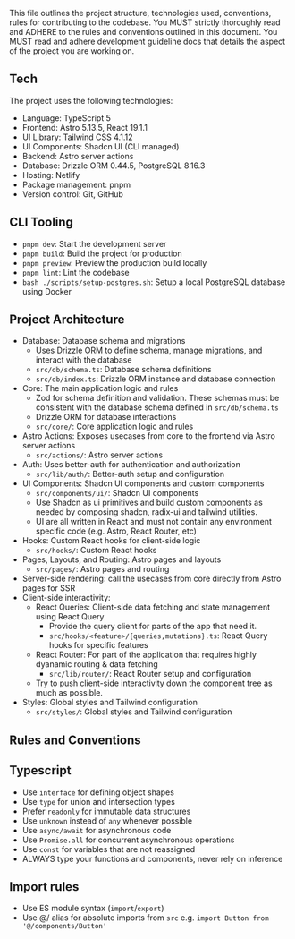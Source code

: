This file outlines the project structure, technologies used, conventions, rules for contributing to the codebase.
You MUST strictly thoroughly read and ADHERE to the rules and conventions outlined in this document.
You MUST read and adhere development guideline docs that details the aspect of the project you are working on.

## Tech
The project uses the following technologies:
- Language: TypeScript 5
- Frontend: Astro 5.13.5, React 19.1.1
- UI Library: Tailwind CSS 4.1.12
- UI Components: Shadcn UI (CLI managed)
- Backend: Astro server actions
- Database: Drizzle ORM 0.44.5, PostgreSQL 8.16.3
- Hosting: Netlify
- Package management: pnpm
- Version control: Git, GitHub


## CLI Tooling

- `pnpm dev`: Start the development server
- `pnpm build`: Build the project for production
- `pnpm preview`: Preview the production build locally
- `pnpm lint`: Lint the codebase
- `bash ./scripts/setup-postgres.sh`: Setup a local PostgreSQL database using Docker

## Project Architecture

- Database: Database schema and migrations
    - Uses Drizzle ORM to define schema, manage migrations, and interact with the database
    - `src/db/schema.ts`: Database schema definitions
    - `src/db/index.ts`: Drizzle ORM instance and database connection
- Core: The main application logic and rules
    - Zod for schema definition and validation. These schemas must be consistent with the database schema defined in `src/db/schema.ts`
    - Drizzle ORM for database interactions
    - `src/core/`: Core application logic and rules
- Astro Actions: Exposes usecases from core to the frontend via Astro server actions
    - `src/actions/`: Astro server actions
- Auth: Uses better-auth for authentication and authorization
    - `src/lib/auth/`: Better-auth setup and configuration
- UI Components: Shadcn UI components and custom components
    - `src/components/ui/`: Shadcn UI components
    - Use Shadcn as ui primitives and build custom components as needed by composing shadcn, radix-ui and tailwind utilities.
    - UI are all written in React and must not contain any environment specific code (e.g. Astro, React Router, etc)
- Hooks: Custom React hooks for client-side logic
    - `src/hooks/`: Custom React hooks
- Pages, Layouts, and Routing: Astro pages and layouts
    - `src/pages/`: Astro pages and routing
- Server-side rendering: call the usecases from core directly from Astro pages for SSR
- Client-side interactivity: 
    - React Queries: Client-side data fetching and state management using React Query
        - Provide the query client for parts of the app that need it.
        - `src/hooks/<feature>/{queries,mutations}.ts`: React Query hooks for specific features
    - React Router: For part of the application that requires highly dyanamic routing & data fetching
        - `src/lib/router/`: React Router setup and configuration
    - Try to push client-side interactivity down the component tree as much as possible. 
- Styles: Global styles and Tailwind configuration
    - `src/styles/`: Global styles and Tailwind configuration


## Rules and Conventions

## Typescript
- Use `interface` for defining object shapes
- Use `type` for union and intersection types
- Prefer `readonly` for immutable data structures
- Use `unknown` instead of `any` whenever possible
- Use `async/await` for asynchronous code
- Use `Promise.all` for concurrent asynchronous operations
- Use `const` for variables that are not reassigned
- ALWAYS type your functions and components, never rely on inference

## Import rules
   - Use ES module syntax (`import`/`export`)
   - Use @/ alias for absolute imports from `src` e.g. `import Button from '@/components/Button'`
